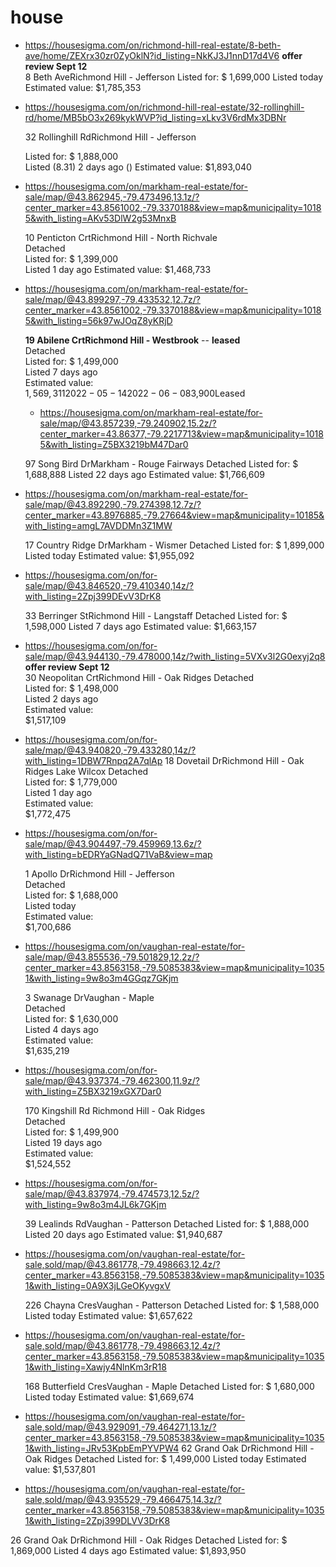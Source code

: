 # house

- https://housesigma.com/on/richmond-hill-real-estate/8-beth-ave/home/ZEXrx30zr0ZyOklN?id_listing=NkKJ3J1nnD17d4V6
   **offer review Sept 12**   
  8 Beth AveRichmond Hill - Jefferson
  Listed for: $ 1,699,000
  Listed today
  Estimated value: $1,785,353

- https://housesigma.com/on/richmond-hill-real-estate/32-rollinghill-rd/home/MB5bO3x269kykWVP?id_listing=xLkv3V6rdMx3DBNr
   
   32 Rollinghill RdRichmond Hill - Jefferson

   Listed for: $ 1,888,000  
   Listed (8.31) 2 days ago  () 
   Estimated value:   $1,893,040   

- https://housesigma.com/on/markham-real-estate/for-sale/map/@43.862945,-79.473496,13.1z/?center_marker=43.8561002,-79.3370188&view=map&municipality=10185&with_listing=AKv53DlW2g53MnxB
  
   10 Penticton CrtRichmond Hill - North Richvale  
   Detached  
   Listed for: $ 1,399,000  
   Listed 1 day ago 
   Estimated value: 
   $1,468,733  

- https://housesigma.com/on/markham-real-estate/for-sale/map/@43.899297,-79.433532,12.7z/?center_marker=43.8561002,-79.3370188&view=map&municipality=10185&with_listing=56k97wJOqZ8yKRjD
  
   **19 Abilene CrtRichmond Hill - Westbrook** --  **leased**  
   Detached  
   Listed for: $ 1,499,000  
   Listed 7 days ago  
   Estimated value:  
   $1,569,311  
   2022-05-142022-06-08$3,900Leased

  - https://housesigma.com/on/markham-real-estate/for-sale/map/@43.857239,-79.240902,15.2z/?center_marker=43.86377,-79.2217713&view=map&municipality=10185&with_listing=Z5BX3219bM47Dar0

   97 Song Bird DrMarkham - Rouge Fairways 
   Detached 
   Listed for: $ 1,688,888 
   Listed 22 days ago 
   Estimated value: 
   $1,766,609   

 - https://housesigma.com/on/markham-real-estate/for-sale/map/@43.892290,-79.274398,12.7z/?center_marker=43.8976885,-79.27664&view=map&municipality=10185&with_listing=amgL7AVDDMn3Z1MW

    
   17 Country Ridge DrMarkham - Wismer
   Detached
   Listed for: $ 1,899,000
   Listed today
   Estimated value:
   $1,955,092 
-  https://housesigma.com/on/for-sale/map/@43.846520,-79.410340,14z/?with_listing=2Zpj399DEvV3DrK8
  
   33 Berringer StRichmond Hill - Langstaff
   Detached
   Listed for: $ 1,598,000
   Listed 7 days ago
   Estimated value:
   $1,663,157 

- https://housesigma.com/on/for-sale/map/@43.944130,-79.478000,14z/?with_listing=5VXv3l2G0exyj2q8
    **offer review Sept 12**  
   30 Neopolitan CrtRichmond Hill - Oak Ridges
   Detached  
   Listed for: $ 1,498,000  
   Listed 2 days ago  
   Estimated value:  
   $1,517,109    
   
- https://housesigma.com/on/for-sale/map/@43.940820,-79.433280,14z/?with_listing=1DBW7Rnpq2A7qlAp
   18 Dovetail DrRichmond Hill - Oak Ridges Lake Wilcox
   Detached  
   Listed for: $ 1,779,000   
   Listed 1 day ago  
   Estimated value:  
   $1,772,475    
   

- https://housesigma.com/on/for-sale/map/@43.904497,-79.459969,13.6z/?with_listing=bEDRYaGNadQ71VaB&view=map
     
   1 Apollo DrRichmond Hill - Jefferson  
   Detached  
   Listed for: $ 1,688,000  
   Listed today  
   Estimated value:  
   $1,700,686  


- https://housesigma.com/on/vaughan-real-estate/for-sale/map/@43.855536,-79.501829,12.2z/?center_marker=43.8563158,-79.5085383&view=map&municipality=10351&with_listing=9w8o3m4GGqz7GKjm
     
   3 Swanage DrVaughan - Maple  
   Detached  
   Listed for: $ 1,630,000  
   Listed 4 days ago  
   Estimated value:  
   $1,635,219  
  
- https://housesigma.com/on/for-sale/map/@43.937374,-79.462300,11.9z/?with_listing=Z5BX3219xGX7Dar0
   
   170 Kingshill Rd
   Richmond Hill - Oak Ridges  
   Detached  
   Listed for: $ 1,499,900  
   Listed 19 days ago  
   Estimated value:  
   $1,524,552  
  
- https://housesigma.com/on/for-sale/map/@43.837974,-79.474573,12.5z/?with_listing=9w8o3m4JL6k7GKjm
  
   39 Lealinds RdVaughan - Patterson
   Detached
   Listed for: $ 1,888,000
   Listed 20 days ago
   Estimated value:
   $1,940,687   

- https://housesigma.com/on/vaughan-real-estate/for-sale,sold/map/@43.861778,-79.498663,12.4z/?center_marker=43.8563158,-79.5085383&view=map&municipality=10351&with_listing=0A9X3jLGeOKyvgxV
  
  226 Chayna CresVaughan - Patterson
  Detached
  Listed for: $ 1,588,000
  Listed today
  Estimated value:
  $1,657,622  

- https://housesigma.com/on/vaughan-real-estate/for-sale,sold/map/@43.861778,-79.498663,12.4z/?center_marker=43.8563158,-79.5085383&view=map&municipality=10351&with_listing=Xawjy4NlnKm3rR18
  
  168 Butterfield CresVaughan - Maple
  Detached
  Listed for: $ 1,680,000
  Listed today
  Estimated value:
  $1,669,674  
- https://housesigma.com/on/vaughan-real-estate/for-sale,sold/map/@43.929091,-79.464271,13.1z/?center_marker=43.8563158,-79.5085383&view=map&municipality=10351&with_listing=JRv53KpbEmPYVPW4
  62 Grand Oak DrRichmond Hill - Oak Ridges
  Detached
  Listed for: $ 1,499,000
  Listed today
  Estimated value:
  $1,537,801  

- https://housesigma.com/on/vaughan-real-estate/for-sale,sold/map/@43.935529,-79.466475,14.3z/?center_marker=43.8563158,-79.5085383&view=map&municipality=10351&with_listing=2Zpj399DLVV3DrK8
  
26 Grand Oak DrRichmond Hill - Oak Ridges
Detached
Listed for: $ 1,869,000
Listed 4 days ago
Estimated value:
$1,893,950  
